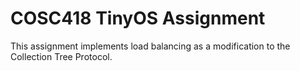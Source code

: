# COSC418 TinyOS Assignment

This assignment implements load balancing as a modification to the Collection
Tree Protocol.

